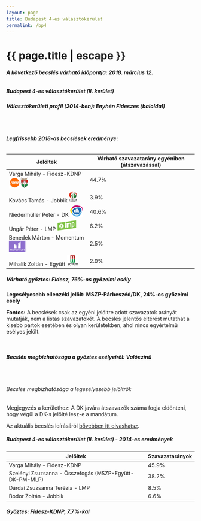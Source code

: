 ```yaml
---
layout: page
title: Budapest 4-es választókerület
permalink: /bp4
---
```


<h1 class="page-title">{{ page.title | escape }}</h1>

<div class="section">
    <div class="row">
          <div class="col s12"><h6><span><strong>A következő becslés várható időpontja: 2018. március 12.</strong></span></h6>
		  <h5>Budapest 4-es választókerület (II. kerület)</h5>
<h6><strong>Választókerületi profil (2014-ben): <span id="profil">Enyhén Fideszes (baloldal)</span></strong></h6>
<br/>
<h6><strong>Legfrissebb 2018-as becslések eredménye:</strong></h6>
<table class="striped">
              <thead>
                <tr>
                    <th>Jelöltek</th>
                    <th>Várható szavazatarány egyéniben (átszavazással)</th>
                </tr>
              </thead>
              <tbody>
             <tr>
                  <td>Varga Mihály - Fidesz-KDNP <img src="images/fideszkdnp_logo.png" style="width:55px;height:30px;"></td>
				  <td id="id_fidesz">44.7%</td>
			</tr>
			<tr><td>Kovács Tamás - Jobbik <img src="images/jobbik_logo.png" style="width:23px;height:30px;"></td><td id="id_jobbik">3.9%</td></tr>
<tr>
                  <td>Niedermüller Péter - DK <img src="images/dk_logo.png" style="width:34px;height:30px;"></td>
				  <td id="id_baloldal">40.6%</td>
			</tr>
			<tr>
                  <td>Ungár Péter - LMP <img src="images/lmp_logo.png" style="width:52px;height:30px;"></td>
				  <td id="lmp">6.2%</td>
			</tr>
			<tr>
				  <td>Benedek Márton - Momentum <img src="images/momentum_logo.png" style="width:44px;height:30px;"></td>
				  <td id="id_momentum">2.5%</td>
			</tr>
<tr>
<td>Mihalik Zoltán -  Együtt <img src="images/egyutt_logo.png" style="width:31px;height:30px;"></td>
<td id="id_egyutt">2.0%</td>
</tr>                
              </tbody>
            </table>
			<h5>Várható győztes: <span id="gyoztes">Fidesz, </span><span id="esely">76%</span><span>-os győzelmi esély</span></h5>
			<p><strong>Legesélyesebb ellenzéki jelölt: <span id="masodik">MSZP-Párbeszéd/DK, </span><span id="esely2">24%</span><span>-os győzelmi esély</span></strong></p>
			
<p><strong>Fontos:</strong> A becslések csak az egyéni jelöltre adott szavazatok arányát mutatják, nem a listás szavazatokét. A becslés jelentős eltérést mutathat a kisebb pártok esetében és olyan kerületekben, ahol nincs egyértelmű esélyes jelölt.</p>
<br/>
			<h6><strong>Becslés megbízhatósága a győztes esélyeiről: Valószínű</strong> </h6>
<br/><h6>Becslés megbízhatósága a legesélyesebb jelöltről: </h6>
<p>Megjegyzés a kerülethez: A DK javára átszavazók száma fogja eldönteni, hogy végül a DK-s jelölté lesz-e a mandátum.</p>
<p>Az aktuális becslés leírásáról <a href="../metodologia#0305">bővebben itt olvashatsz</a>.</p>
          </div>
    </div>
</div>

<div class="section">
    <div class="row">
          <div class="col s12">
		  <h5>Budapest 4-es választókerület (II. kerület) - 2014-es eredmények</h5>
            <table class="striped">
              <thead>
                <tr>
                    <th>Jelöltek</th>
                    <th>Szavazatarányok</th>
                </tr>
              </thead>
              <tbody>
             <tr>
                  <td>Varga Mihály - Fidesz-KDNP</td>
				  <td>45.9%</td>
			</tr>
			<tr>
                  <td>Szelényi Zsuzsanna - Összefogás (MSZP-Együtt-DK-PM-MLP)</td>
				  <td>38.2%</td>
			</tr>
			<tr>
                  <td>Dárdai Zsuzsanna Terézia - LMP</td>
				  <td>8.5%</td>
			</tr>
			<tr>
				  <td>Bodor Zoltán - Jobbik</td>
				  <td>6.6%</td>
			</tr>                
              </tbody>
            </table>
			<h5>Győztes: Fidesz-KDNP, 7.7%-kal</h5>
          </div>
    </div>
</div>
